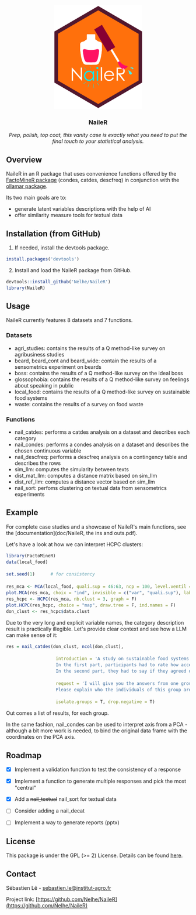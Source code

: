 <br />
<div align="center">
  <a href="https://github.com/Nelhe/NaileR">
    <img src="images/Nailer_final.png" alt="Logo" width="244" height="284">
  </a>

  <h3 align="center">NaileR</h3>

  <p align="center">
    <i>Prep, polish, top coat, this vanity case is exactly what you need to put the final touch to your statistical analysis.</i>
</div>



## Overview

NaileR in an R package that uses convenience functions offered by the <a href="https://cran.r-project.org/web/packages/FactoMineR/index.html">FactoMineR package</a> (condes, catdes, descfreq) in conjunction with the <a href="https://cran.r-project.org/web/packages/ollamar/index.html">ollamar package</a>.

Its two main goals are to:
* generate latent variables descriptions with the help of AI
* offer similarity measure tools for textual data



## Installation (from GitHub)

1. If needed, install the devtools package.
``` r
install.packages('devtools')
```

2. Install and load the NaileR package from GitHub.
``` r
devtools::install_github('Nelhe/NaileR')
library(NaileR)
```

## Usage

NaileR currently features 8 datasets and 7 functions.

### Datasets

* agri_studies: contains the results of a Q method-like survey on agribusiness studies
* beard, beard_cont and beard_wide: contain the results of a sensometrics experiment on beards
* boss: contains the results of a Q method-like survey on the ideal boss
* glossophobia: contains the results of a Q method-like survey on feelings about speaking in public
* local_food: contains the results of a Q method-like survey on sustainable food systems
* waste: contains the results of a survey on food waste

### Functions

* nail_catdes: performs a catdes analysis on a dataset and describes each category
* nail_condes: performs a condes analysis on a dataset and describes the chosen continuous variable
* nail_descfreq: performs a descfreq analysis on a contingency table and describes the rows
* sim_llm: computes the simularity between texts
* dist_mat_llm: computes a distance matrix based on sim_llm
* dist_ref_llm: computes a distance vector based on sim_llm
* nail_sort: perfoms clustering on textual data from sensometrics experiments

## Example

For complete case studies and a showcase of NaileR's main functions, see the [documentation](doc/NaileR, the ins and outs.pdf).

Let's have a look at how we can interpret HCPC clusters:

``` r
library(FactoMineR)
data(local_food)

set.seed(1)      # for consistency

res_mca <- MCA(local_food, quali.sup = 46:63, ncp = 100, level.ventil = 0.05, graph = F)
plot.MCA(res_mca, choix = "ind", invisible = c("var", "quali.sup"), label = "none")
res_hcpc <- HCPC(res_mca, nb.clust = 3, graph = F)
plot.HCPC(res_hcpc, choice = "map", draw.tree = F, ind.names = F)
don_clust <- res_hcpc$data.clust
```

Due to the very long and explicit variable names, the category description result is practically illegible. Let's provide clear context and see how a LLM can make sense of it:

``` r
res = nail_catdes(don_clust, ncol(don_clust),
                   
                   introduction = 'A study on sustainable food systems was led on several French participants. This study had 2 parts. 
                   In the first part, participants had to rate how acceptable "a food system that..." (e.g, "a food system that only uses renewable energy") was to them.
                   In the second part, they had to say if they agreed or disagreed with some statements.',
                   
                   request = 'I will give you the answers from one group.
                   Please explain who the individuals of this group are, what their beliefs are. Then, give this group a new name, and explain why you chose this name.',
                   
                   isolate.groups = T, drop.negative = T)
```

Out comes a list of results, for each group.

In the same fashion, nail_condes can be used to interpret axis from a PCA - although a bit more work is needed, to bind the original data frame with the coordinates on the PCA axis.


## Roadmap

- [X] Implement a validation function to test the consistency of a response
- [X] Implement a function to generate multiple responses and pick the most "central"
- [X] Add a <s>nail_textual</s> nail_sort for textual data
- [ ] Consider adding a nail_decat
- [ ] Implement a way to generate reports (pptx)


## License

This package is under the GPL (>= 2) License. Details can be found [here](https://cran.r-project.org/web/licenses).

## Contact

Sébastien Lê - sebastien.le@institut-agro.fr

Project link: [https://github.com/Nelhe/NaileR](https://github.com/Nelhe/NaileR)
